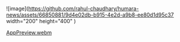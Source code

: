![image](https://github.com/rahul-chaudhary/humara-news/assets/66850881/9d4e02db-b915-4e2d-a9b8-ee80d1d95c37  width="200" height="400" )


[AppPreview.webm](https://github.com/rahul-chaudhary/humara-news/assets/66850881/b069c3c3-4bf8-4a73-bbd2-728fda22197c)
